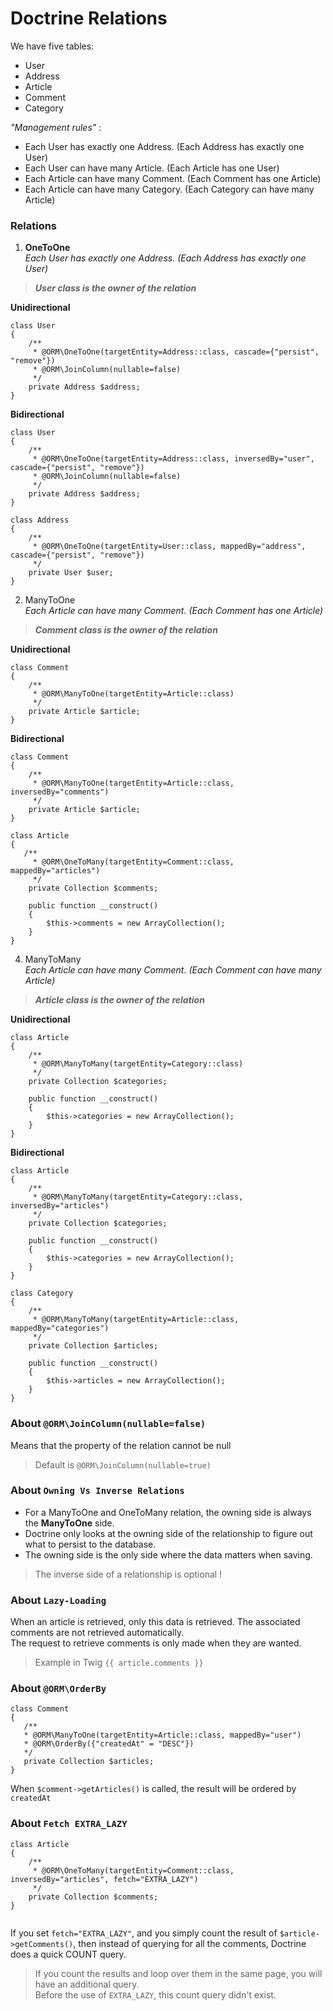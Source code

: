 # Doctrine Relations  

We have five tables:
- User
- Address
- Article
- Comment
- Category

*"Management rules"* :  
- Each User has exactly one Address. (Each Address has exactly one User)
- Each User can have many Article. (Each Article has one User)
- Each Article can have many Comment. (Each Comment has one Article)
- Each Article can have many Category. (Each Category can have many Article)

### Relations
1. **OneToOne**  
*Each User has exactly one Address. (Each Address has exactly one User)* 

> ***User class is the owner of the relation***

**Unidirectional**  
````
class User
{
    /**
     * @ORM\OneToOne(targetEntity=Address::class, cascade={"persist", "remove"})
     * @ORM\JoinColumn(nullable=false)
     */
    private Address $address;
}
````
**Bidirectional**
````
class User
{
    /**
     * @ORM\OneToOne(targetEntity=Address::class, inversedBy="user", cascade={"persist", "remove"})
     * @ORM\JoinColumn(nullable=false)
     */
    private Address $address;
}
````
````
class Address
{
    /**
     * @ORM\OneToOne(targetEntity=User::class, mappedBy="address", cascade={"persist", "remove"})
     */
    private User $user;
}
````

2. ManyToOne  
*Each Article can have many Comment. (Each Comment has one Article)* 

> ***Comment class is the owner of the relation***

**Unidirectional**
````
class Comment
{
    /**
     * @ORM\ManyToOne(targetEntity=Article::class)
     */
    private Article $article;
}
````
**Bidirectional**
````
class Comment
{
    /**
     * @ORM\ManyToOne(targetEntity=Article::class, inversedBy="comments")
     */
    private Article $article;
}
````
````
class Article
{
   /**
     * @ORM\OneToMany(targetEntity=Comment::class, mappedBy="articles")
     */
    private Collection $comments;

    public function __construct()
    {
        $this->comments = new ArrayCollection();
    }
}
````

4. ManyToMany  
*Each Article can have many Comment. (Each Comment can have many Article)* 

> ***Article class is the owner of the relation***

**Unidirectional**
````
class Article
{
    /**
     * @ORM\ManyToMany(targetEntity=Category::class)
     */
    private Collection $categories;

    public function __construct()
    {
        $this->categories = new ArrayCollection();
    }
}
````

**Bidirectional**
````
class Article
{
    /**
     * @ORM\ManyToMany(targetEntity=Category::class, inversedBy="articles")
     */
    private Collection $categories;

    public function __construct()
    {
        $this->categories = new ArrayCollection();
    }
}
````
````
class Category
{
    /**
     * @ORM\ManyToMany(targetEntity=Article::class, mappedBy="categories")
     */
    private Collection $articles;

    public function __construct()
    {
        $this->articles = new ArrayCollection();
    }
}
````

### About ``@ORM\JoinColumn(nullable=false)``
Means that the property of the relation cannot be null
> Default is ``@ORM\JoinColumn(nullable=true)``

### About ``Owning Vs Inverse Relations``

- For a ManyToOne and OneToMany relation, the owning side is always the **ManyToOne** side.
- Doctrine only looks at the owning side of the relationship to figure out what to persist to the database.
- The owning side is the only side where the data matters when saving.

> The inverse side of a relationship is optional !
 
### About ``Lazy-Loading``
When an article is retrieved, only this data is retrieved. The associated comments are not retrieved automatically.  
The request to retrieve comments is only made when they are wanted.  
> Example in Twig ``{{ article.comments }}``

### About ``@ORM\OrderBy``

 ````
class Comment
{
    /**
    * @ORM\ManyToOne(targetEntity=Article::class, mappedBy="user")
    * @ORM\OrderBy({"createdAt" = "DESC"})
    */
    private Collection $articles;    
}
````
When ``$comment->getArticles()`` is called, the result will be ordered by ``createdAt``

### About ``Fetch EXTRA_LAZY`` 

````
class Article
{
    /**
     * @ORM\OneToMany(targetEntity=Comment::class, inversedBy="articles", fetch="EXTRA_LAZY")
     */
    private Collection $comments;
}
 
````
If you set ``fetch="EXTRA_LAZY"``, and you simply count the result of ``$article->getComments()``, then instead of querying for all the comments, Doctrine does a quick COUNT query.
> If you count the results and loop over them in the same page, you will have an additional query.    
> Before the use of ``EXTRA_LAZY``, this count query didn't exist.